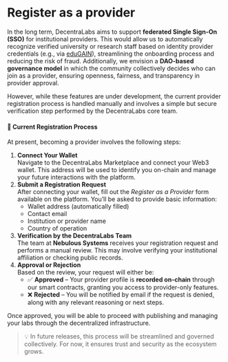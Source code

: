 # Register as a provider

In the long term, DecentraLabs aims to support **federated Single Sign-On (SSO)** for institutional providers. This would allow us to automatically recognize verified university or research staff based on identity provider credentials (e.g., via [eduGAIN](https://edugain.org/)), streamlining the onboarding process and reducing the risk of fraud. Additionally, we envision a **DAO-based governance model** in which the community collectively decides who can join as a provider, ensuring openness, fairness, and transparency in provider approval.

However, while these features are under development, the current provider registration process is handled manually and involves a simple but secure verification step performed by the DecentraLabs core team.

#### 📝 Current Registration Process

At present, becoming a provider involves the following steps:

1. **Connect Your Wallet**\
   Navigate to the DecentraLabs Marketplace and connect your Web3 wallet. This address will be used to identify you on-chain and manage your future interactions with the platform.
2. **Submit a Registration Request**\
   After connecting your wallet, fill out the _Register as a Provider_ form available on the platform. You’ll be asked to provide basic information:
   * Wallet address (automatically filled)
   * Contact email
   * Institution or provider name
   * Country of operation
3. **Verification by the DecentraLabs Team**\
   The team at **Nebulous Systems** receives your registration request and performs a manual review. This may involve verifying your institutional affiliation or checking public records.
4. **Approval or Rejection**\
   Based on the review, your request will either be:
   * ✅ **Approved** – Your provider profile is **recorded on-chain** through our smart contracts, granting you access to provider-only features.
   * ❌ **Rejected** – You will be notified by email if the request is denied, along with any relevant reasoning or next steps.

Once approved, you will be able to proceed with publishing and managing your labs through the decentralized infrastructure.

> 💡 In future releases, this process will be streamlined and governed collectively. For now, it ensures trust and security as the ecosystem grows.
